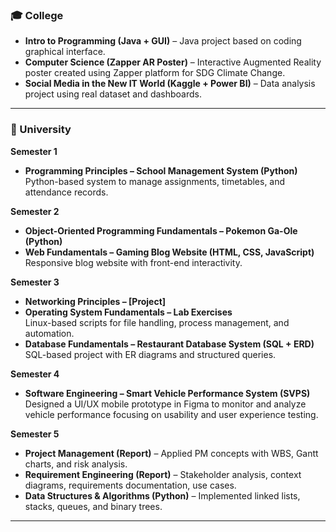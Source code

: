 ### 🎓 College  
- **Intro to Programming (Java + GUI)** – Java project based on coding graphical interface.  
- **Computer Science (Zapper AR Poster)** – Interactive Augmented Reality poster created using Zapper platform for SDG Climate Change.  
- **Social Media in the New IT World (Kaggle + Power BI)** – Data analysis project using real dataset and dashboards.  

---

### 🏫 University  

**Semester 1**  
- **Programming Principles – School Management System (Python)**  
  Python-based system to manage assignments, timetables, and attendance records.  

**Semester 2**  
- **Object-Oriented Programming Fundamentals – Pokemon Ga-Ole (Python)**
- **Web Fundamentals – Gaming Blog Website (HTML, CSS, JavaScript)**  
  Responsive blog website with front-end interactivity.  

**Semester 3**  
- **Networking Principles – [Project]**  
- **Operating System Fundamentals – Lab Exercises**  
  Linux-based scripts for file handling, process management, and automation.  
- **Database Fundamentals – Restaurant Database System (SQL + ERD)**  
  SQL-based project with ER diagrams and structured queries.
  
**Semester 4**  
- **Software Engineering – Smart Vehicle Performance System (SVPS)**  
  Designed a UI/UX  mobile prototype in Figma to monitor and analyze vehicle performance focusing on usability and user experience testing.

**Semester 5**  
- **Project Management (Report)** – Applied PM concepts with WBS, Gantt charts, and risk analysis.  
- **Requirement Engineering (Report)** – Stakeholder analysis, context diagrams, requirements documentation, use cases.  
- **Data Structures & Algorithms (Python)** – Implemented linked lists, stacks, queues, and binary trees.  

---
